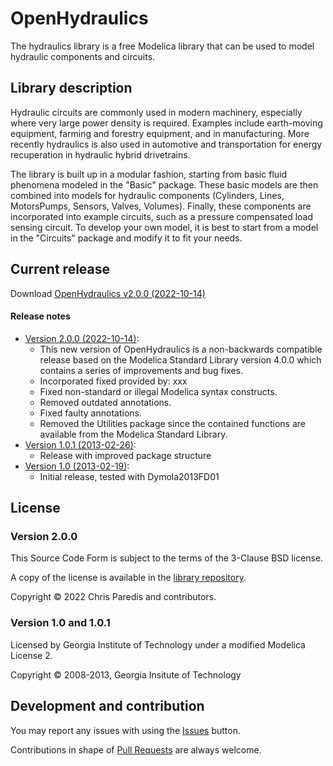 # OpenHydraulics

The hydraulics library is a free Modelica library that can be used to model hydraulic
components and circuits.

## Library description

 Hydraulic circuits are commonly used in modern machinery,
especially where very large power density is required.  Examples include earth-moving
equipment, farming and forestry equipment, and in manufacturing.  More recently hydraulics
is also used in automotive and transportation for energy recuperation in hydraulic
hybrid drivetrains.

The library is built up in a modular fashion, starting from basic fluid phenomena modeled
in the "Basic" package.  These basic models are then combined into models for hydraulic
components (Cylinders, Lines, MotorsPumps, Sensors, Valves, Volumes).  Finally, these
components are incorporated into example circuits, such as a pressure compensated load
sensing circuit.  To develop your own model, it is best to start from a model in the
"Circuits" package and modify it to fit your needs.

## Current release

Download [OpenHydraulics v2.0.0 (2022-10-14)](../../releases/tag/v2.0.0)

#### Release notes

* [Version 2.0.0 (2022-10-14)](../../releases/tag/v2.0.0):
  * This new version of OpenHydraulics is a non-backwards compatible release based on the Modelica Standard Library version 4.0.0 which contains a series of improvements and bug fixes. 
  * Incorporated fixed provided by: xxx
  * Fixed non-standard or illegal Modelica syntax constructs.
  * Removed outdated annotations.
  * Fixed faulty annotations.
  * Removed the Utilities package since the contained functions are available from the Modelica Standard Library.
* [Version 1.0.1 (2013-02-26)](../../releases/tag/v1.0.1):
  * Release with improved package structure
* [Version 1.0 (2013-02-19)](../../releases/tag/v1.0):
  * Initial release, tested with Dymola2013FD01

## License

### Version 2.0.0

This Source Code Form is subject to the terms of the 3-Clause BSD license.

A copy of the license is available in the [library repository](LICENSE).

Copyright &copy; 2022 Chris Paredis and contributors.

### Version 1.0 and 1.0.1

Licensed by Georgia Institute of Technology under a modified Modelica License 2.

Copyright &copy; 2008-2013, Georgia Insitute of Technology

## Development and contribution

You may report any issues with using the [Issues](https://github.com/cparedis/OpenHydraulics/issues) button.

Contributions in shape of [Pull Requests](https://github.com/cparedis/OpenHydraulics/pulls) are always welcome.
